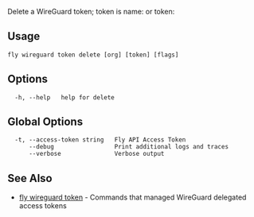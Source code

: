 Delete a WireGuard token; token is name:<name> or token:<token>

## Usage
~~~
fly wireguard token delete [org] [token] [flags]
~~~

## Options

~~~
  -h, --help   help for delete
~~~

## Global Options

~~~
  -t, --access-token string   Fly API Access Token
      --debug                 Print additional logs and traces
      --verbose               Verbose output
~~~

## See Also

* [fly wireguard token](/docs/flyctl/wireguard-token/)	 - Commands that managed WireGuard delegated access tokens

